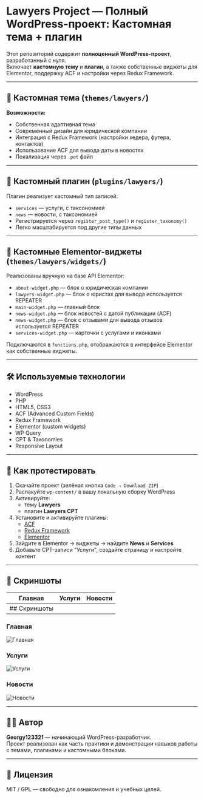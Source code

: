 # Lawyers Project — Полный WordPress-проект: Кастомная тема + плагин

Этот репозиторий содержит **полноценный WordPress-проект**, разработанный с нуля.  
Включает **кастомную тему** и **плагин**, а также собственные виджеты для Elementor, поддержку ACF и настройки через Redux Framework.

---

## 🎨 Кастомная тема (`themes/lawyers/`)

**Возможности:**

- Собственная адаптивная тема
- Современный дизайн для юридической компании
- Интеграция с Redux Framework (настройки хедера, футера, контактов)
- Использование ACF для вывода даты в новостях
- Локализация через `.pot` файл

---

## 🔌 Кастомный плагин (`plugins/lawyers/`)

Плагин реализует кастомный тип записей:

- `services` — услуги, с таксономией
- `news` — новости, с таксономией
- Регистрируется через `register_post_type()` и `register_taxonomy()`
- Легко масштабируется под другие типы данных

---

## 🧩 Кастомные Elementor-виджеты (`themes/lawyers/widgets/`)

Реализованы вручную на базе API Elementor:

- `about-widget.php` — блок о юридическая компании
- `lawyers-widget.php` — блок о юристах для вывода используется REPEATER
- `main-widget.php` — главный блок
- `news-widget.php` — блок новостей с датой публикации (ACF)
- `news-widget.php` — блок с отзывами для вывода отзывов используется REPEATER
- `services-widget.php` — карточки с услугами и иконками

Подключаются в `functions.php`, отображаются в интерфейсе Elementor как собственные виджеты.

---

## 🛠 Используемые технологии

- WordPress
- PHP
- HTML5, CSS3
- ACF (Advanced Custom Fields)
- Redux Framework
- Elementor (custom widgets)
- WP Query
- CPT & Taxonomies
- Responsive Layout

---

## 🧪 Как протестировать

1. Скачайте проект (зелёная кнопка `Code → Download ZIP`)  
2. Распакуйте `wp-content/` в вашу локальную сборку WordPress
3. Активируйте:
   - тему **Lawyers**
   - плагин **Lawyers CPT**
4. Установите и активируйте плагины:
   - [ACF](https://wordpress.org/plugins/advanced-custom-fields/)
   - [Redux Framework](https://wordpress.org/plugins/redux-framework/)
   - [Elementor](https://wordpress.org/plugins/elementor/)
5. Зайдите в Elementor → виджеты → найдите **News** и **Services**
6. Добавьте CPT-записи "Услуги", создайте страницу и настройте контент

---

## 📸 Скриншоты

| Главная | Услуги | Новости |
|--------|--------|---------|
|## Скриншоты

### Главная
![Главная](themes/lawyers/screenshots/preview-1.png)

### Услуги
![Услуги](themes/lawyers/screenshots/preview-2.png)

### Новости
![Новости](themes/lawyers/screenshots/preview-3.png)

---

## 🙋‍♂️ Автор

**Georgy123321** — начинающий WordPress-разработчик.  
Проект реализован как часть практики и демонстрации навыков работы с темами, плагинами и кастомными блоками.

---

## 📄 Лицензия

MIT / GPL — свободно для ознакомления и учебных целей.
